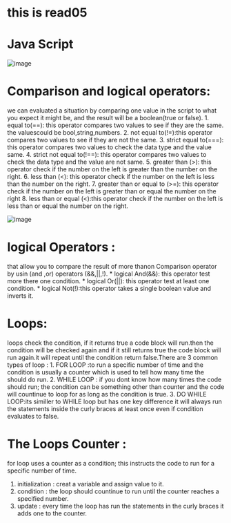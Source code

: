 # this is read05
# Java Script

![image](https://mk0setscholarsn9sko6.kinstacdn.com/wp-content/uploads/2020/07/javascript-1024x576.jpg)

# Comparison and logical operators: 
 we can evaluated a situation by comparing one value in the script to what you expect it might be, and the result will be a boolean(true or false).
       1. equal to(==): this operator compares two values to see if they are the same. the valuescould be bool,string,numbers.
       2. not equal to(!=):this operator compares two values to see if they are not the same.
       3. strict equal to(===): this operator compares two values to check the data type and the value same.
       4. strict not equal to(!==): this operator compares two values to check the data type and the value are not same.
       5. greater than (>): this operator check if the number on the left is greater than the number on the right.
       6. less than (<): this operator check if the number on the left is less than the number on the right.
       7. greater than or equal to (>=): this operator check if the number on the left is greater than or equal the number on the right
       8. less than or equal (<):this operator check if the number on the left is less than or equal the number on the right.

![image](https://www.javascripttutorial.net/wp-content/uploads/2016/11/JavaScript-Comparison-Operators.png) 
# logical Operators :
that allow you to compare the result of more thanon Comparison operator by usin (and ,or) operators (&&,||,!).
    * logical And(&&): this operator test more there one condition.
    * logical Or(||):  this operator test at least one condition.
    * logical Not(!):this operator takes a single boolean value and inverts it.
# Loops:
loops check the condition, if it returns true a code block will run.then the condition will be checked again and if it still returns true the code block will run again.it will repeat until the condition return false.There are 3 common types of loop :
      1. FOR LOOP :to run a specific number of time and the condition is usually a counter which is used to tell how many time the should do run.
      2. WHILE LOOP : if you dont know how many times the code should run; the condition can be something other than counter and the code will countinue to loop for as long as the condition is true.
      3. DO WHILE LOOP:its similler to WHILE loop but has one key difference it will always run the statements inside the curly braces at least once even if condition evaluates to false.
# The Loops Counter : 
for loop uses a counter as a condition; this instructs the code to run for a specific number of time.
1. initialization : creat a variable and assign value to it.
2. condition : the loop should countinue to run until the counter reaches  a specified number.
3. update : every time the loop has run the statements in the curly braces it adds one to the counter.
               

